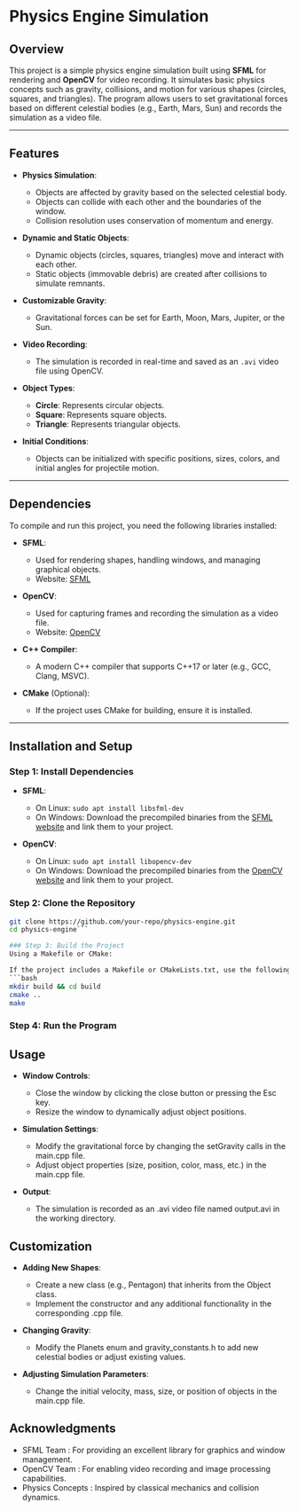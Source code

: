 # Physics Engine Simulation

## Overview

This project is a simple physics engine simulation built using **SFML** for rendering and **OpenCV** for video recording. It simulates basic physics concepts such as gravity, collisions, and motion for various shapes (circles, squares, and triangles). The program allows users to set gravitational forces based on different celestial bodies (e.g., Earth, Mars, Sun) and records the simulation as a video file.

---

## Features

- **Physics Simulation**:
  - Objects are affected by gravity based on the selected celestial body.
  - Objects can collide with each other and the boundaries of the window.
  - Collision resolution uses conservation of momentum and energy.

- **Dynamic and Static Objects**:
  - Dynamic objects (circles, squares, triangles) move and interact with each other.
  - Static objects (immovable debris) are created after collisions to simulate remnants.

- **Customizable Gravity**:
  - Gravitational forces can be set for Earth, Moon, Mars, Jupiter, or the Sun.

- **Video Recording**:
  - The simulation is recorded in real-time and saved as an `.avi` video file using OpenCV.

- **Object Types**:
  - **Circle**: Represents circular objects.
  - **Square**: Represents square objects.
  - **Triangle**: Represents triangular objects.

- **Initial Conditions**:
  - Objects can be initialized with specific positions, sizes, colors, and initial angles for projectile motion.

---

## Dependencies

To compile and run this project, you need the following libraries installed:

- **SFML**:
  - Used for rendering shapes, handling windows, and managing graphical objects.
  - Website: [SFML](https://www.sfml-dev.org/)

- **OpenCV**:
  - Used for capturing frames and recording the simulation as a video file.
  - Website: [OpenCV](https://opencv.org/)

- **C++ Compiler**:
  - A modern C++ compiler that supports C++17 or later (e.g., GCC, Clang, MSVC).

- **CMake** (Optional):
  - If the project uses CMake for building, ensure it is installed.

---

## Installation and Setup

### Step 1: Install Dependencies

- **SFML**:
  - On Linux: `sudo apt install libsfml-dev`
  - On Windows: Download the precompiled binaries from the [SFML website](https://www.sfml-dev.org/) and link them to your project.

- **OpenCV**:
  - On Linux: `sudo apt install libopencv-dev`
  - On Windows: Download the precompiled binaries from the [OpenCV website](https://opencv.org/) and link them to your project.

### Step 2: Clone the Repository

```bash
git clone https://github.com/your-repo/physics-engine.git
cd physics-engine```

### Step 3: Build the Project 
Using a Makefile or CMake: 

If the project includes a Makefile or CMakeLists.txt, use the following commands: 
```bash 
mkdir build && cd build
cmake ..
make
```

### Step 4: Run the Program

## Usage 

- **Window Controls**: 
  - Close the window by clicking the close button or pressing the Esc key.
  - Resize the window to dynamically adjust object positions.
         

- **Simulation Settings**: 
  - Modify the gravitational force by changing the setGravity calls in the main.cpp file.
  - Adjust object properties (size, position, color, mass, etc.) in the main.cpp file.
         

- **Output**: 
  - The simulation is recorded as an .avi video file named output.avi in the working directory.

## Customization 

- **Adding New Shapes**: 
  - Create a new class (e.g., Pentagon) that inherits from the Object class.
  - Implement the constructor and any additional functionality in the corresponding .cpp file.
         

- **Changing Gravity**: 
  - Modify the Planets enum and gravity_constants.h to add new celestial bodies or adjust existing values.
         

- **Adjusting Simulation Parameters**: 
  - Change the initial velocity, mass, size, or position of objects in the main.cpp file.
         
## Acknowledgments 

- SFML Team : For providing an excellent library for graphics and window management.
- OpenCV Team : For enabling video recording and image processing capabilities.
- Physics Concepts : Inspired by classical mechanics and collision dynamics.
     
